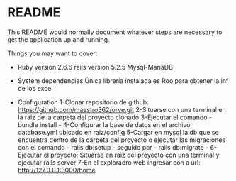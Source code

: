 # README

This README would normally document whatever steps are necessary to get the
application up and running.

Things you may want to cover:

* Ruby version  2.6.6 rails version 5.2.5 Mysql-MariaDB

* System dependencies 
Única librería instalada es Roo para obtener la inf de los excel

* Configuration
1-Clonar repositorio de github: https://github.com/maestro362/orve.git
2-Situarse con una terminal en la raiz de la carpeta del proyecto clonado
3-Ejecutar el comando -  bundle install  -
4-Configurar la base de datos en el archivo database.yml ubicado en raiz/config
5-Cargar en mysql la db que se encuentra dentro de la carpeta del proyecto o ejecutar las migraciones con el comando -  rails db:setup  - seguido por -  rails db:migrate  -
6-Ejecutar el proyecto: Situarse en raiz del proyecto con una terminal y ejecutar rails server
7-En el exploradro web ingresar con a url: http://127.0.0.1:3000/home

